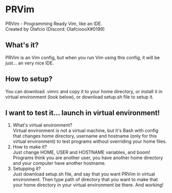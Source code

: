 # PRVim
PRVim - Programming Ready Vim, like an IDE.<br>
Created by Olafcio (Discord: OlafcioooX#0199)
## What's it?
PRVim is an Vim config, but when you run Vim using this config, it will be just... an very nice IDE.
## How to setup?
You can download .vimrc and copy it to your home directory, or install it in virtual environment (look below), or download setup.sh file to setup it.
## I want to test it... launch in virtual environment!
1. What's virtual environment?<br>
Virtual environment is not a virtual machine, but it's Bash with config that changes home directory, username and hostname (only for this virtual environment) to test programs without overriding your home files.<br>
2. How to make it?<br>
Just change HOME, USER and HOSTNAME variables, and boom! Programs think you are another user, you have another home directory and your computer have another hostname.<br>
3. Setupping it?<br>
Just download setup.sh file, and say that you want PRVim in virtual environment. Then type path of directory that you want to make that your home directory in your virtual environment be there. And working!
